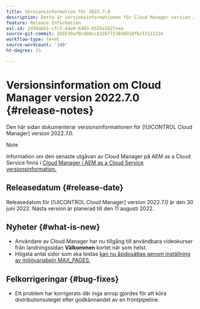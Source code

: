 ```yaml
---
title: Versionsinformation för 2022.7.0
description: Detta är versionsinformationen för Cloud Manager version 2022.7.0.
feature: Release Information
exl-id: 2d38abb1-cfc7-44a9-b303-b555e2827eea
source-git-commit: 1b5510af0cdb0ccb3267723836910f6c5711122e
workflow-type: tm+mt
source-wordcount: '140'
ht-degree: 1%

---
```



# Versionsinformation om Cloud Manager version 2022.7.0 {#release-notes}

Den här sidan dokumenterar versionsinformationen för [!UICONTROL Cloud Manager] version 2022.7.0.

>[!NOTE]
>
>Information om den senaste utgåvan av Cloud Manager på AEM as a Cloud Service finns i [Cloud Manager i AEM as a Cloud Service versionsinformation.](https://experienceleague.adobe.com/docs/experience-manager-cloud-service/content/implementing/using-cloud-manager/release-notes-cloud-manager/release-notes-cm-current.html)

## Releasedatum {#release-date}

Releasedatum för [!UICONTROL Cloud Manager] version 2022.7.0 är den 30 juni 2022. Nästa version är planerad till den 11 augusti 2022.

## Nyheter {#what-is-new}

* Användare av Cloud Manager har nu tillgång till användbara videokurser från landningssidan **Välkommen** kortet när som helst.
* Högsta antal sidor som ska testas [kan nu åsidosättas genom inställning av miljövariabeln MAX_PAGES.](understand-your-test-results.md#crawler)

## Felkorrigeringar {#bug-fixes}

* Ett problem har korrigerats där inga anrop gjordes för att köra distributionssteget efter godkännandet av en frontpipeline.
